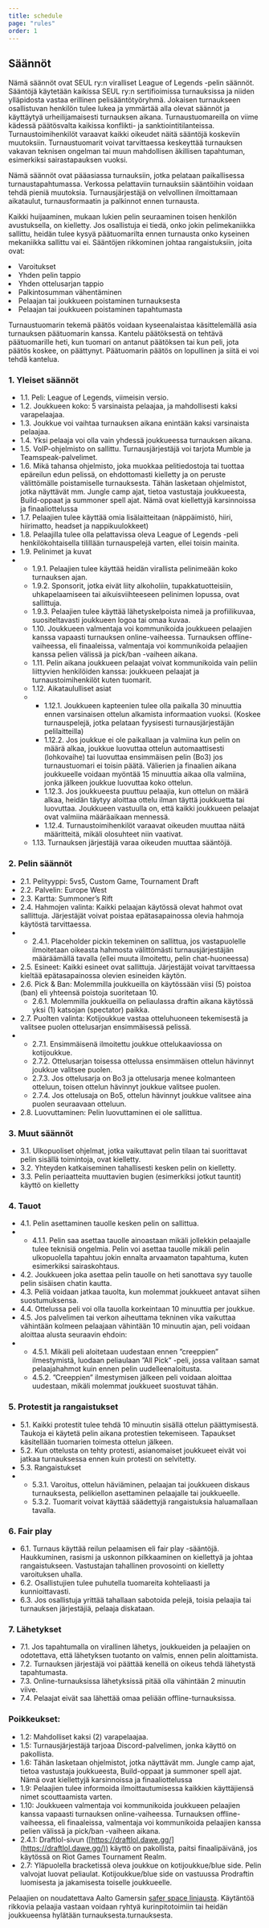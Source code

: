 ```yaml
---
title: schedule
page: "rules"
order: 1
---
```


## Säännöt

Nämä säännöt ovat SEUL ry:n viralliset League of Legends -pelin säännöt. Sääntöjä
käytetään kaikissa SEUL ry:n sertifioimissa turnauksissa ja niiden ylläpidosta vastaa erillinen
pelisääntötyöryhmä. Jokaisen turnaukseen osallistuvan henkilön tulee lukea ja ymmärtää
alla olevat säännöt ja käyttäytyä urheilijamaisesti turnauksen aikana. Turnaustuomareilla on
viime kädessä päätösvalta kaikissa konflikti- ja sanktiointitilanteissa. Turnaustoimihenkilöt
varaavat kaikki oikeudet näitä sääntöjä koskeviin muutoksiin. Turnaustuomarit voivat
tarvittaessa keskeyttää turnauksen vakavan teknisen ongelman tai muun mahdollisen
äkillisen tapahtuman, esimerkiksi sairastapauksen vuoksi.

Nämä säännöt ovat pääasiassa turnauksiin, jotka pelataan paikallisessa
turnaustapahtumassa. Verkossa pelattaviin turnauksiin sääntöihin voidaan tehdä pieniä
muutoksia. Turnausjärjestäjä on velvollinen ilmoittamaan aikataulut, turnausformaatin ja
palkinnot ennen turnausta.

Kaikki huijaaminen, mukaan lukien pelin seuraaminen toisen henkilön avustuksella, on
kielletty. Jos osallistuja ei tiedä, onko jokin pelimekaniikka sallittu, heidän tulee kysyä
päätuomarilta ennen turnausta onko kyseinen mekaniikka sallittu vai ei. Sääntöjen
rikkominen johtaa rangaistuksiin, joita ovat:

<cl>
    <li> Varoitukset</li>
    <li> Yhden pelin tappio</li>
    <li> Yhden ottelusarjan tappio</li>
    <li> Palkintosumman vähentäminen</li>
    <li> Pelaajan tai joukkueen poistaminen turnauksesta</li>
    <li> Pelaajan tai joukkueen poistaminen tapahtumasta</li>
</cl>

Turnaustuomarin tekemä päätös voidaan kyseenalaistaa käsittelemällä asia turnauksen
päätuomarin kanssa. Kantelu päätöksestä on tehtävä päätuomarille heti, kun tuomari on
antanut päätöksen tai kun peli, jota päätös koskee, on päättynyt. Päätuomarin päätös on
lopullinen ja siitä ei voi tehdä kantelua.

### 1. Yleiset säännöt

- 1.1. Peli: League of Legends, viimeisin versio.
- 1.2. Joukkueen koko: 5 varsinaista pelaajaa, ja mahdollisesti kaksi varapelaajaa.
- 1.3. Joukkue voi vaihtaa turnauksen aikana enintään kaksi varsinaista pelaajaa.
- 1.4. Yksi pelaaja voi olla vain yhdessä joukkueessa turnauksen aikana.
- 1.5. VoIP-ohjelmisto on sallittu. Turnausjärjestäjä voi tarjota Mumble ja
Teamspeak-palvelimet.
- 1.6. Mikä tahansa ohjelmisto, joka muokkaa pelitiedostoja tai tuottaa epäreilun
edun pelissä, on ehdottomasti kielletty ja on peruste välittömälle poistamiselle
turnauksesta. Tähän lasketaan ohjelmistot, jotka näyttävät mm. Jungle camp
ajat, tietoa vastustaja joukkueesta, Build-oppaat ja summoner spell ajat.
Nämä ovat kiellettyjä karsinnoissa ja finaaliottelussa
- 1.7. Pelaajien tulee käyttää omia lisälaitteitaan (näppäimistö, hiiri, hiirimatto,
headset ja nappikuulokkeet)
- 1.8. Pelaajilla tulee olla pelattavissa oleva League of Legends -peli
henkilökohtaisella tilillään turnauspelejä varten, ellei toisin mainita.
- 1.9. Pelinimet ja kuvat
- 
  - 1.9.1. Pelaajien tulee käyttää heidän virallista pelinimeään koko turnauksen
  ajan.
  - 1.9.2. Sponsorit, jotka eivät liity alkoholiin, tupakkatuotteisiin,
  uhkapelaamiseen tai aikuisviihteeseen pelinimen lopussa, ovat
  sallittuja.
  - 1.9.3. Pelaajien tulee käyttää lähetyskelpoista nimeä ja profiilikuvaa,
  suositeltavasti joukkueen logoa tai omaa kuvaa.
  - 1.10. Joukkueen valmentaja voi kommunikoida joukkueen pelaajien kanssa
vapaasti turnauksen online-vaiheessa. Turnauksen offline-vaiheessa, eli
finaaleissa, valmentaja voi kommunikoida pelaajien kanssa pelien välissä ja
pick/ban -vaiheen aikana.
  - 1.11. Pelin aikana joukkueen pelaajat voivat kommunikoida vain peliin liittyvien
henkilöiden kanssa: joukkueen pelaajat ja turnaustoimihenkilöt kuten
tuomarit.
  - 1.12. Aikataululliset asiat
  - 
    - 1.12.1. Joukkueen kapteenien tulee olla paikalla 30 minuuttia ennen
        varsinaisen ottelun alkamista informaation vuoksi. (Koskee
        turnauspelejä, jotka pelataan fyysisesti turnausjärjestäjän pelilaitteilla)
    - 1.12.2. Jos joukkue ei ole paikallaan ja valmiina kun pelin on määrä alkaa,
        joukkue luovuttaa ottelun automaattisesti (lohkovaihe) tai luovuttaa
        ensimmäisen pelin (Bo3) jos turnaustuomari ei toisin päätä. Välierien
        ja finaalien aikana joukkueelle voidaan myöntää 15 minuuttia aikaa
        olla valmiina, jonka jälkeen joukkue luovuttaa koko ottelun.
    - 1.12.3. Jos joukkueesta puuttuu pelaajia, kun ottelun on määrä alkaa, heidän
        täytyy aloittaa ottelu ilman täyttä joukkuetta tai luovuttaa. Joukkueen
        vastuulla on, että kaikki joukkueen pelaajat ovat valmiina määräaikaan
        mennessä.
    - 1.12.4. Turnaustoimihenkilöt varaavat oikeuden muuttaa näitä määritteitä,
        mikäli olosuhteet niin vaativat.
  - 1.13. Turnauksen järjestäjä varaa oikeuden muuttaa sääntöjä.

### 2. Pelin säännöt

- 2.1. Pelityyppi: 5vs5, Custom Game, Tournament Draft
- 2.2. Palvelin: Europe West
- 2.3. Kartta: Summoner’s Rift
- 2.4. Hahmojen valinta: Kaikki pelaajan käytössä olevat hahmot ovat sallittuja.
Järjestäjät voivat poistaa epätasapainossa olevia hahmoja käytöstä
tarvittaessa.
- 
  - 2.4.1. Placeholder pickin tekeminen on sallittua, jos vastapuolelle ilmoitetaan
oikeasta hahmosta välittömästi turnausjärjestäjän määräämällä tavalla
(ellei muuta ilmoitettu, pelin chat-huoneessa)
- 2.5. Esineet: Kaikki esineet ovat sallittuja. Järjestäjät voivat tarvittaessa kieltää
epätasapainossa olevien esineiden käytön.
- 2.6. Pick & Ban: Molemmilla joukkueilla on käytössään viisi (5) poistoa (ban) eli
yhteensä poistoja suoritetaan 10.
  - 2.6.1. Molemmilla joukkueilla on peliaulassa draftin aikana käytössä yksi (1)
  katsojan (spectator) paikka.
- 2.7. Puolten valinta: Kotijoukkue vastaa otteluhuoneen tekemisestä ja valitsee
puolen ottelusarjan ensimmäisessä pelissä.
- 
  - 2.7.1. Ensimmäisenä ilmoitettu joukkue ottelukaaviossa on kotijoukkue.
  - 2.7.2. Ottelusarjan toisessa ottelussa ensimmäisen ottelun hävinnyt joukkue
  valitsee puolen.
  - 2.7.3. Jos ottelusarja on Bo3 ja ottelusarja menee kolmanteen otteluun,
  toisen ottelun hävinnyt joukkue valitsee puolen.
  - 2.7.4. Jos ottelusaja on Bo5, ottelun hävinnyt joukkue valitsee aina puolen
  seuraavaan otteluun.
- 2.8. Luovuttaminen: Pelin luovuttaminen ei ole sallittua.

### 3. Muut säännöt

- 3.1. Ulkopuoliset ohjelmat, jotka vaikuttavat pelin tilaan tai suorittavat pelin sisällä
toimintoja, ovat kielletty.
- 3.2. Yhteyden katkaiseminen tahallisesti kesken pelin on kielletty.
- 3.3. Pelin periaatteita muuttavien bugien (esimerkiksi jotkut tauntit) käyttö on
kielletty

### 4. Tauot

- 4.1. Pelin asettaminen tauolle kesken pelin on sallittua.
- 
  - 4.1.1. Pelin saa asettaa tauolle ainoastaan mikäli jollekkin pelaajalle tulee
teknisiä ongelmia. Pelin voi asettaa tauolle mikäli pelin ulkopuolella
tapahtuu jokin ennalta arvaamaton tapahtuma, kuten esimerkiksi
sairaskohtaus.
- 4.2. Joukkueen joka asettaa pelin tauolle on heti sanottava syy tauolle pelin
sisäisen chatin kautta.
- 4.3. Peliä voidaan jatkaa tauolta, kun molemmat joukkueet antavat siihen
suostumuksensa.
- 4.4. Ottelussa peli voi olla tauolla korkeintaan 10 minuuttia per joukkue.
- 4.5. Jos palvelimen tai verkon aiheuttama tekninen vika vaikuttaa vähintään
kolmeen pelaajaan vähintään 10 minuutin ajan, peli voidaan aloittaa alusta
seuraavin ehdoin:
-
  - 4.5.1. Mikäli peli aloitetaan uudestaan ennen ”creeppien” ilmestymistä,
  luodaan peliaulaan ”All Pick” -peli, jossa valitaan samat
  pelaajahahmot kuin ennen pelin uudelleenaloitusta.
  - 4.5.2. ”Creeppien” ilmestymisen jälkeen peli voidaan aloittaa uudestaan,
  mikäli molemmat joukkueet suostuvat tähän.

### 5. Protestit ja rangaistukset

- 5.1. Kaikki protestit tulee tehdä 10 minuutin sisällä ottelun päättymisestä. Taukoja
ei käytetä pelin aikana protestien tekemiseen. Tapaukset käsitellään
tuomarien toimesta ottelun jälkeen.
- 5.2. Kun ottelusta on tehty protesti, asianomaiset joukkueet eivät voi jatkaa
turnauksessa ennen kuin protesti on selvitetty.
- 5.3. Rangaistukset
- 
  - 5.3.1. Varoitus, ottelun häviäminen, pelaajan tai joukkueen diskaus
  turnauksesta, pelikiellon asettaminen pelaajalle tai joukkueelle.
  - 5.3.2. Tuomarit voivat käyttää säädettyjä rangaistuksia haluamallaan tavalla.

### 6. Fair play

- 6.1. Turnaus käyttää reilun pelaamisen eli fair play -sääntöjä. Haukkuminen,
rasismi ja uskonnon pilkkaaminen on kiellettyä ja johtaa rangaistukseen.
Vastustajan tahallinen provosointi on kielletty varoituksen uhalla.
- 6.2. Osallistujien tulee puhutella tuomareita kohteliaasti ja kunnioittavasti.
- 6.3. Jos osallistuja yrittää tahallaan sabotoida pelejä, toisia pelaajia tai turnauksen
järjestäjiä, pelaaja diskataan.

### 7. Lähetykset

- 7.1. Jos tapahtumalla on virallinen lähetys, joukkueiden ja pelaajien on odotettava,
että lähetyksen tuotanto on valmis, ennen pelin aloittamista.
- 7.2. Turnauksen järjestäjä voi päättää kenellä on oikeus tehdä lähetystä
tapahtumasta.
- 7.3. Online-turnauksissa lähetyksissä pitää olla vähintään 2 minuutin viive.
- 7.4. Pelaajat eivät saa lähettää omaa peliään offline-turnauksissa.

### Poikkeukset:

- 1.2: Mahdolliset kaksi (2) varapelaajaa.
- 1.5: Turnausjärjestäjä tarjoaa Discord-palvelimen, jonka käyttö on pakollista.
- 1.6: Tähän lasketaan ohjelmistot, jotka näyttävät mm. Jungle camp ajat, tietoa
vastustaja joukkueesta, Build-oppaat ja summoner spell ajat. Nämä ovat kiellettyjä
karsinnoissa ja finaaliottelussa
- 1.9: Pelaajien tulee informoida ilmoittautumisessa kaikkien käyttäjiensä nimet
scouttaamista varten.
- 1.10: Joukkueen valmentaja voi kommunikoida joukkueen pelaajien kanssa vapaasti
turnauksen online-vaiheessa. Turnauksen offline-vaiheessa, eli finaaleissa,
valmentaja voi kommunikoida pelaajien kanssa pelien välissä ja pick/ban -vaiheen
aikana.
- 2.4.1: Draftlol-sivun ([https://draftlol.dawe.gg/](https://draftlol.dawe.gg/)) käyttö on pakollista, paitsi
finaalipäivänä, jos käytössä on Riot Games Tournament Realm.
- 2.7: Yläpuolella bracketissä oleva joukkue on kotijoukkue/blue side. Pelin valvojat
luovat peliaulat. Kotijoukkue/blue side on vastuussa Prodraftin luomisesta ja
jakamisesta toiselle joukkueelle.

Pelaajien on noudatettava Aalto Gamersin [safer space linjausta](aaltogamers.com/safespace). Käytäntöä rikkovia pelaajia vastaan voidaan ryhtyä kurinpitotoimiin tai heidän joukkueensa hylätään turnauksesta.turnauksesta. 

&nbsp;
